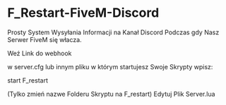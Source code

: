 # F_Restart-FiveM-Discord
Prosty System Wysyłania Informacji na Kanał Discord Podczas gdy Nasz Serwer FiveM się włacza.



Weź Link do webhook 

w server.cfg lub innym pliku w którym startujesz Swoje Skrypty wpisz:

start F_restart


(Tylko zmień nazwe Folderu Skryptu na F_restart)
Edytuj Plik Server.lua
